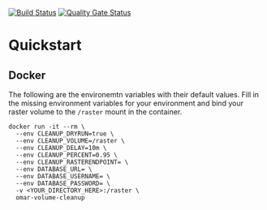 [![Build Status](https://jenkins.ossim.io/buildStatus/icon?job=omar-volume-cleanup/master)](https://jenkins.ossim.io/job/omar-volume-cleanup/master)
[![Quality Gate Status](https://sonarcloud.io/api/project_badges/measure?project=ossimlabs_omar-volume-cleanup&metric=alert_status)](https://sonarcloud.io/dashboard?id=ossimlabs_omar-volume-cleanup)

# Quickstart

## Docker
The following are the environemtn variables with their default values.
Fill in the missing environment variables for your environment and bind 
your raster volume to the `/raster` mount in the container.
```$xslt
docker run -it --rm \
  --env CLEANUP_DRYRUN=true \
  --env CLEANUP_VOLUME=/raster \
  --env CLEANUP_DELAY=10m \
  --env CLEANUP_PERCENT=0.95 \
  --env CLEANUP_RASTERENDPOINT= \
  --env DATABASE_URL= \
  --env DATABASE_USERNAME= \
  --env DATABASE_PASSWORD= \
  -v <YOUR_DIRECTORY_HERE>:/raster \
  omar-volume-cleanup
```